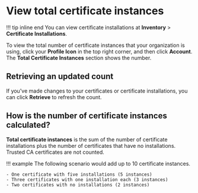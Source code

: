 # View total certificate instances

!!! tip inline end
    You can view certificate installations at **Inventory** > **Certificate Installations**.

To view the total number of certificate instances that your organization is
using, click your **Profile Icon** in the top right corner, and then click
**Account**. The **Total Certificate Instances** section shows the number.

## Retrieving an updated count

If you've made changes to your certificates or certificate installations, you
can click **Retrieve** to refresh the count.

## How is the number of certificate instances calculated?

**Total certificate instances** is the sum of the number of certificate
installations plus the number of certificates that have no installations. 
Trusted CA certificates are not counted.

!!! example
    The following scenario would add up to 10 certificate instances.
    
    - One certificate with five installations (5 instances)
    - Three certificates with one installation each (3 instances) 
    - Two certificates with no installations (2 instances)
